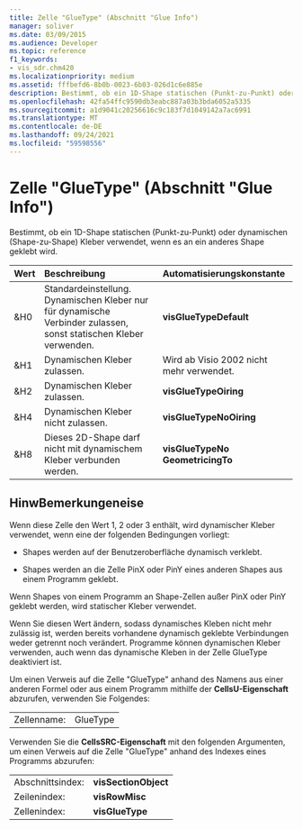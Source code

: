 ```yaml
---
title: Zelle "GlueType" (Abschnitt "Glue Info")
manager: soliver
ms.date: 03/09/2015
ms.audience: Developer
ms.topic: reference
f1_keywords:
- vis_sdr.chm420
ms.localizationpriority: medium
ms.assetid: fffbefd6-8b0b-0023-6b03-026d1c6e885e
description: Bestimmt, ob ein 1D-Shape statischen (Punkt-zu-Punkt) oder dynamischen (Shape-zu-Shape) Kleber verwendet, wenn es an ein anderes Shape geklebt wird.
ms.openlocfilehash: 42fa54ffc9590db3eabc887a03b3bda6052a5335
ms.sourcegitcommit: a1d9041c20256616c9c183f7d1049142a7ac6991
ms.translationtype: MT
ms.contentlocale: de-DE
ms.lasthandoff: 09/24/2021
ms.locfileid: "59598556"
---
```

# <a name="gluetype-cell-glue-info-section"></a>Zelle "GlueType" (Abschnitt "Glue Info")

Bestimmt, ob ein 1D-Shape statischen (Punkt-zu-Punkt) oder dynamischen (Shape-zu-Shape) Kleber verwendet, wenn es an ein anderes Shape geklebt wird.
  
|**Wert**|**Beschreibung**|**Automatisierungskonstante**|
|:-----|:-----|:-----|
| &amp;H0  <br/> | Standardeinstellung. Dynamischen Kleber nur für dynamische Verbinder zulassen, sonst statischen Kleber verwenden.  <br/> |**visGlueTypeDefault** <br/> |
| &amp;H1  <br/> | Dynamischen Kleber zulassen.  <br/> | Wird ab Visio 2002 nicht mehr verwendet.  <br/> |
| &amp;H2  <br/> | Dynamischen Kleber zulassen.  <br/> |**visGlueTypeOiring** <br/> |
| &amp;H4  <br/> | Dynamischen Kleber nicht zulassen.  <br/> |**visGlueTypeNoOiring** <br/> |
| &amp;H8  <br/> | Dieses 2D-Shape darf nicht mit dynamischem Kleber verbunden werden.  <br/> |**visGlueTypeNo GeometricingTo** <br/> |
   
## <a name="remarks"></a>HinwBemerkungeneise

Wenn diese Zelle den Wert 1, 2 oder 3 enthält, wird dynamischer Kleber verwendet, wenn eine der folgenden Bedingungen vorliegt:
  
- Shapes werden auf der Benutzeroberfläche dynamisch verklebt.
    
- Shapes werden an die Zelle PinX oder PinY eines anderen Shapes aus einem Programm geklebt.
    
Wenn Shapes von einem Programm an Shape-Zellen außer PinX oder PinY geklebt werden, wird statischer Kleber verwendet.
  
Wenn Sie diesen Wert ändern, sodass dynamisches Kleben nicht mehr zulässig ist, werden bereits vorhandene dynamisch geklebte Verbindungen weder getrennt noch verändert. Programme können dynamischen Kleber verwenden, auch wenn das dynamische Kleben in der Zelle GlueType deaktiviert ist.
  
Um einen Verweis auf die Zelle "GlueType" anhand des Namens aus einer anderen Formel oder aus einem Programm mithilfe der **CellsU-Eigenschaft** abzurufen, verwenden Sie Folgendes: 
  
|||
|:-----|:-----|
| Zellenname:  <br/> | GlueType  <br/> |
   
Verwenden Sie die **CellsSRC-Eigenschaft** mit den folgenden Argumenten, um einen Verweis auf die Zelle "GlueType" anhand des Indexes eines Programms abzurufen: 
  
|||
|:-----|:-----|
| Abschnittsindex:  <br/> |**visSectionObject** <br/> |
| Zeilenindex:  <br/> |**visRowMisc** <br/> |
| Zellenindex:  <br/> |**visGlueType** <br/> |
   

